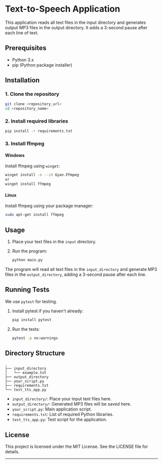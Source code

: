 # Text-to-Speech Application

This application reads all text files in the input directory and generates output MP3 files in the output directory. It adds a 3-second pause after each line of text.

## Prerequisites

- Python 3.x
- pip (Python package installer)

## Installation

### 1. Clone the repository

```bash
git clone <repository_url>
cd <repository_name>
```

### 2. Install required libraries

```bash
pip install -r requirements.txt
```

### 3. Install ffmpeg

#### Windows

Install ffmpeg using `winget`:

```bash
winget install -e --id Gyan.FFmpeg
or
winget install ffmpeg
```

#### Linux

Install ffmpeg using your package manager:

```bash
sudo apt-get install ffmpeg
```

## Usage

1. Place your text files in the `input` directory.
2. Run the program:

   ```bash
   python main.py
   ```

The program will read all text files in the `input_directory` and generate MP3 files in the `output_directory`, adding a 3-second pause after each line.

## Running Tests

We use `pytest` for testing.

1. Install pytest if you haven't already:

   ```bash
   pip install pytest
   ```

2. Run the tests:

   ```bash
   pytest -p no:warnings
   ```

## Directory Structure

```plaintext
.
├── input_directory
│   └── example.txt
├── output_directory
├── your_script.py
├── requirements.txt
└── test_tts_app.py
```

- `input_directory/`: Place your input text files here.
- `output_directory/`: Generated MP3 files will be saved here.
- `your_script.py`: Main application script.
- `requirements.txt`: List of required Python libraries.
- `test_tts_app.py`: Test script for the application.

## License

This project is licensed under the MIT License. See the LICENSE file for details.

---

